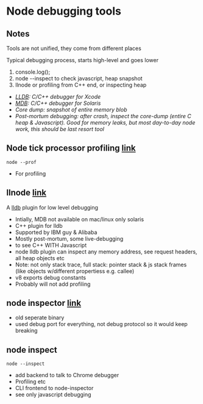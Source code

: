 # Node debugging tools

## Notes

Tools are not unified, they come from different places

Typical debugging process, starts high-level and goes lower

1. console.log();
2. node --inspect to check javascript, heap snapshot
3. llnode or profiling from C++ end, or inspecting heap

* _[LLDB](http://lldb.llvm.org/): C/C++ debugger for Xcode_
* _[MDB](https://docs.oracle.com/cd/E18752_01/html/816-5041/chapter-8.html): C/C++ debugger for Solaris_
* _Core dump: snapshot of entire memory blob_
* _Post-mortum debugging: after crash, inspect the core-dump (entire C heap & Javascript). Good for memory leaks, but most day-to-day node work, this should be last resort tool_

## Node tick processor profiling [link](https://firebearstudio.com/blog/node-js-prof-profiling-node-js-applications.html)

```
node --prof 
```

* For profiling

## llnode [link](https://github.com/nodejs/llnode)

A [lldb](http://lldb.llvm.org/) plugin for low level debugging

* Intially, MDB not available on mac/linux only solaris
* C++ plugin for lldb
* Supported by IBM guy & Alibaba
* Mostly post-mortum, some live-debugging
* to see C++ WITH Javascript 
* node lldb plugin can inspect any memory address, see request headers, all heap objects etc
* Note: not only stack trace, full stack: pointer stack & js stack frames (like objects w/different propertiess e.g. callee)
* v8 exports debug constants
* Probably will not add profiling

## node inspector [link](https://github.com/node-inspector/node-inspector)

* old seperate binary
* used debug port for everything, not debug protocol so it would keep breaking

## node inspect 

```
node --inspect
```

* add backend to talk to Chrome debugger 
* Profiling etc
* CLI frontend to node-inspector 
* see only javascript debugging

